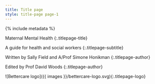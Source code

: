 ```yaml
---
title: Title page
style: title-page page-1
---
```


{% include metadata %}

Maternal Mental Health
{:.titlepage-title}

A guide for health and social workers
{:.titlepage-subtitle}

Written by Sally Field and A/Prof Simone Honikman
{:.titlepage-author}

Edited by Prof David Woods
{:.titlepage-author}

![Bettercare logo]({{ images }}/bettercare-logo.svg){:.titlepage-logo}
